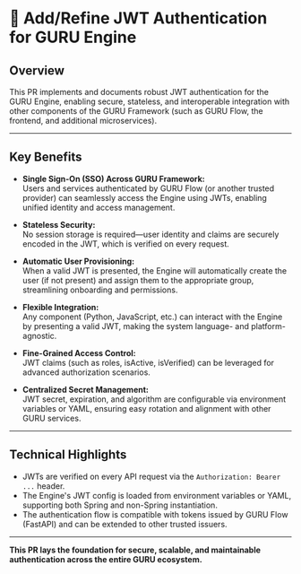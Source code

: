 # 🔐 Add/Refine JWT Authentication for GURU Engine

## Overview

This PR implements and documents robust JWT authentication for the GURU Engine, enabling secure, stateless, and interoperable integration with other components of the GURU Framework (such as GURU Flow, the frontend, and additional microservices).

---

## Key Benefits

- **Single Sign-On (SSO) Across GURU Framework:**  
  Users and services authenticated by GURU Flow (or another trusted provider) can seamlessly access the Engine using JWTs, enabling unified identity and access management.

- **Stateless Security:**  
  No session storage is required—user identity and claims are securely encoded in the JWT, which is verified on every request.

- **Automatic User Provisioning:**  
  When a valid JWT is presented, the Engine will automatically create the user (if not present) and assign them to the appropriate group, streamlining onboarding and permissions.

- **Flexible Integration:**  
  Any component (Python, JavaScript, etc.) can interact with the Engine by presenting a valid JWT, making the system language- and platform-agnostic.

- **Fine-Grained Access Control:**  
  JWT claims (such as roles, isActive, isVerified) can be leveraged for advanced authorization scenarios.

- **Centralized Secret Management:**  
  JWT secret, expiration, and algorithm are configurable via environment variables or YAML, ensuring easy rotation and alignment with other GURU services.

---

## Technical Highlights

- JWTs are verified on every API request via the `Authorization: Bearer ...` header.
- The Engine's JWT config is loaded from environment variables or YAML, supporting both Spring and non-Spring instantiation.
- The authentication flow is compatible with tokens issued by GURU Flow (FastAPI) and can be extended to other trusted issuers.

---

**This PR lays the foundation for secure, scalable, and maintainable authentication across the entire GURU ecosystem.** 